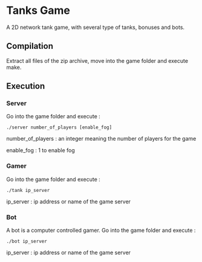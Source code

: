 # Tanks Game
A 2D network tank game, with several type of tanks, bonuses and bots.

## Compilation
Extract all files of the zip archive, move into the game folder and execute make.

## Execution
### Server
Go into the game folder and execute : 
```
./server number_of_players [enable_fog]
```

number_of_players : an integer meaning the number of players for the game

enable_fog : 1 to enable fog

### Gamer
Go into the game folder and execute :
```
./tank ip_server
```

ip_server : ip address or name of the game server

### Bot
A bot is a computer controlled gamer. Go into the game folder and execute :
```
./bot ip_server
```

ip_server : ip address or name of the game server
